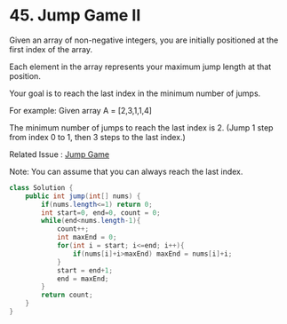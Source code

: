 # 45. Jump Game II  

Given an array of non-negative integers, you are initially positioned at the first index of the array.

Each element in the array represents your maximum jump length at that position.

Your goal is to reach the last index in the minimum number of jumps.

For example:
Given array A = [2,3,1,1,4]

The minimum number of jumps to reach the last index is 2. (Jump 1 step from index 0 to 1, then 3 steps to the last index.)

Related Issue : [Jump Game](55.md)

Note:
You can assume that you can always reach the last index.

```java
class Solution {
    public int jump(int[] nums) {
        if(nums.length<=1) return 0;
        int start=0, end=0, count = 0;
        while(end<nums.length-1){
            count++;
            int maxEnd = 0;
            for(int i = start; i<=end; i++){
                if(nums[i]+i>maxEnd) maxEnd = nums[i]+i;
            }
            start = end+1;
            end = maxEnd;
        }
        return count;
    }
}
```
